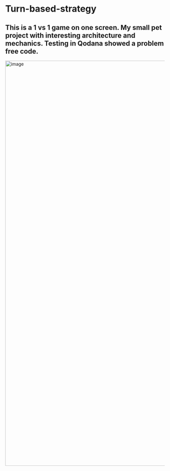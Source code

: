# Turn-based-strategy

## This is a 1 vs 1 game on one screen. My small pet project with interesting architecture and mechanics. Testing in Qodana showed a problem free code.

<img width="1280" alt="image" src="https://github.com/NotQuiet/Turn-based-strategy/assets/100954445/9fe89310-4397-4a05-8f9a-3c4a8a723fdc">
